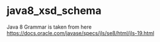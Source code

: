 # java8_xsd_schema
Java 8 Grammar is taken from here
https://docs.oracle.com/javase/specs/jls/se8/html/jls-19.html
